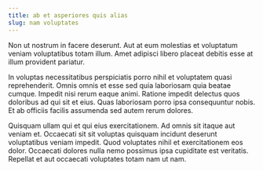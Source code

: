 ```yaml
---
title: ab et asperiores quis alias
slug: nam voluptates
---
```


Non ut nostrum in facere deserunt. Aut at eum molestias et voluptatum veniam voluptatibus totam illum. Amet adipisci libero placeat debitis esse at illum provident pariatur.

In voluptas necessitatibus perspiciatis porro nihil et voluptatem quasi reprehenderit. Omnis omnis et esse sed quia laboriosam quia beatae cumque. Impedit nisi rerum eaque animi. Ratione impedit delectus quos doloribus ad qui sit et eius. Quas laboriosam porro ipsa consequuntur nobis. Et ab officiis facilis assumenda sed autem rerum dolores.

Quisquam ullam qui et qui eius exercitationem. Ad omnis sit itaque aut veniam et. Occaecati sit sit voluptas quisquam incidunt deserunt voluptatibus veniam impedit. Quod voluptates nihil et exercitationem eos dolor. Occaecati dolores nulla nemo possimus ipsa cupiditate est veritatis. Repellat et aut occaecati voluptates totam nam ut nam.
